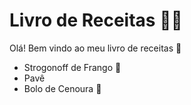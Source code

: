 # Livro de Receitas :man_cook:

Olá! Bem vindo ao meu livro de receitas :wave:

- Strogonoff de Frango :chicken:
- Pavê
- Bolo de Cenoura 🥕
